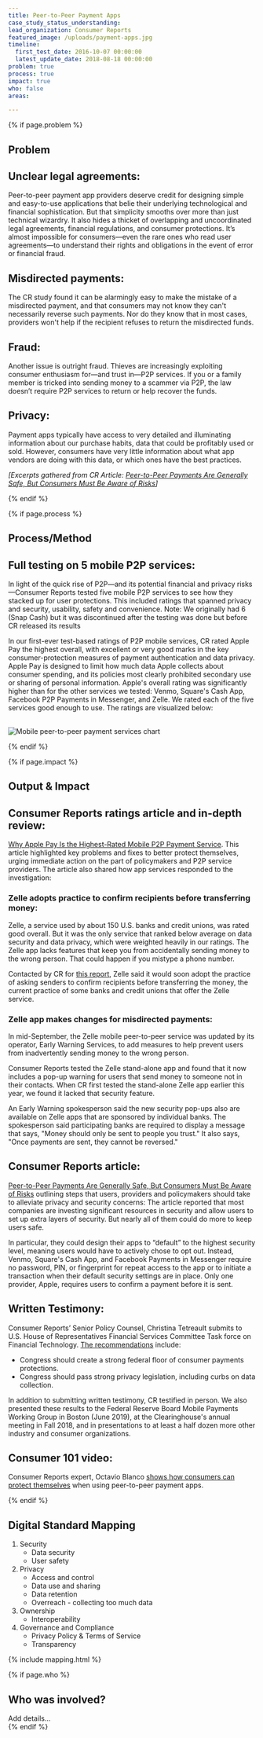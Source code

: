 ```yaml
---
title: Peer-to-Peer Payment Apps
case_study_status_understanding:
lead_organization: Consumer Reports
featured_image: /uploads/payment-apps.jpg
timeline:
  first_test_date: 2016-10-07 00:00:00
  latest_update_date: 2018-08-18 00:00:00
problem: true
process: true
impact: true
who: false
areas:

---
```



{% if page.problem %}
<section>
  <div class="container">
    <div class="row">
      <div class="col-12 col-lg-4 text-lg-right ">
        <div class="sticky-top">
          <h2 class="editable h1">Problem</h2>
          <div class="editable"></div>
        </div>
      </div>
      <div class="col-12 col-lg-8 ">
        <div class="editable mt-3">
              <h2>Unclear legal agreements:</h2><p>Peer-to-peer payment app providers
    deserve credit for designing simple and easy-to-use applications that belie
    their underlying technological and financial sophistication. But that
    simplicity smooths over more than just technical wizardry. It also hides a
    thicket of overlapping and uncoordinated legal agreements, financial
    regulations, and consumer protections. It&rsquo;s almost impossible for
    consumers&mdash;even the rare ones who read user agreements&mdash;to
    understand their rights and obligations in the event of error or financial
    fraud.</p><h2>Misdirected payments:</h2><p>The CR study found it can be
    alarmingly easy to make the mistake of a misdirected payment, and that
    consumers may not know they can't necessarily reverse such payments. Nor do
    they know that in most cases, providers won't help if the recipient refuses
    to return the misdirected funds.</p><h2>Fraud:</h2><p>Another issue is
    outright fraud. Thieves are increasingly exploiting consumer enthusiasm
    for&mdash;and trust in&mdash;P2P services. If you or a family member is
    tricked into sending money to a scammer via P2P, the law doesn&rsquo;t
    require P2P services to return or help recover the
    funds.</p><h2>Privacy:</h2><p>Payment apps typically have access to very
    detailed and illuminating information about our purchase habits, data that
    could be profitably used or sold. However, consumers have very little
    information about what app vendors are doing with this data, or which ones
    have the best practices.</p><p><em>[Excerpts gathered from CR Article: <a
    target="_blank" rel="noopener"
    href="https://www.consumerreports.org/digital-payments/peer-to-peer-payments-are-generally-safe-but-consumers-must-be-aware-of-risks/">Peer-to-Peer
    Payments Are Generally Safe, But Consumers Must Be Aware of
    Risks</a>]</em></p>
        </div>
      </div>
    </div>
  </div>
</section>
{% endif %}

{% if page.process %}
<section class="bg-grey">
  <div class="container">
    <div class="row">
      <div class="col-12 col-lg-4 text-lg-right">
        <div class="sticky-top">
          <h2 class="editable h1">Process/Method</h2>
          <div class="editable"></div>
        </div>
      </div>
      <div class="col-12 col-lg-8">
        <div class="editable mt-3">
              <h2>Full testing on 5 mobile P2P services:</h2><p>In light of the quick rise
    of P2P&mdash;and its potential financial and privacy risks&mdash;Consumer
    Reports tested five mobile P2P services to see how they stacked up for user
    protections. This included ratings that spanned privacy and security,
    usability, safety and convenience. Note: We originally had 6 (Snap Cash) but
    it was discontinued after the testing was done but before CR released its
    results</p><p>In our first-ever test-based ratings of P2P mobile services,
    CR rated Apple Pay the highest overall, with excellent or very good marks in
    the key consumer-protection measures of payment authentication and data
    privacy. Apple Pay is designed to limit how much data Apple collects about
    consumer spending, and its policies most clearly prohibited secondary use or
    sharing of personal information. Apple's overall rating was significantly
    higher than for the other services we tested: Venmo, Square's Cash App,
    Facebook P2P Payments in Messenger, and Zelle. We rated each of the five
    services good enough to use. The ratings are visualized below:&nbsp;<br
    />&nbsp;</p>
    <p><img src="/uploads/mapping-05-inline.png" alt="Mobile peer-to-peer payment services chart"/></p>
        </div>
      </div>
    </div>
  </div>
</section>
{% endif %}

{% if page.impact %}
<section>
  <div class="container">
    <div class="row">
      <div class="col-12 col-lg-4 text-lg-right">
        <div class="sticky-top">
          <h2 class="editable h1">Output & Impact</h2>
          <div class="editable"></div>
        </div>
      </div>
      <div class="col-12 col-lg-8">
        <div class="editable mt-3">
              <h2>Consumer Reports ratings article and in-depth review:</h2><p><a
    target="_blank" rel="noopener"
    href="https://www.consumerreports.org/digital-payments/mobile-p2p-payment-services-review/">Why
    Apple Pay Is the Highest-Rated Mobile P2P Payment Service</a>. This article
    highlighted key problems and fixes to better protect themselves, urging
    immediate action on the part of policymakers and P2P service providers. The
    article also shared how app services responded to the
    investigation:&nbsp;</p><h3>Zelle adopts practice to confirm recipients
    before transferring money:</h3><p>Zelle, a service used by about 150 U.S.
    banks and credit unions, was rated good overall. But it was the only service
    that ranked below average on data security and data privacy, which were
    weighted heavily in our ratings. The Zelle app lacks features that keep you
    from accidentally sending money to the wrong person. That could happen if
    you mistype a phone number.&nbsp;</p><p>Contacted by CR for <a
    target="_blank" rel="noopener"
    href="https://www.consumerreports.org/digital-payments/mobile-p2p-payment-services-review/">this
    report</a>, Zelle said it would soon adopt the practice of asking senders to
    confirm recipients before transferring the money, the current practice of
    some banks and credit unions that offer the Zelle service.</p><h3>Zelle app
    makes changes for misdirected payments:</h3><p>In mid-September, the Zelle
    mobile peer-to-peer service was updated by its operator, Early Warning
    Services, to add measures to help prevent users from inadvertently sending
    money to the wrong person.</p><p>Consumer Reports tested the Zelle
    stand-alone app and found that it now includes a pop-up warning for users
    that send money to someone not in their contacts. When CR first tested the
    stand-alone Zelle app earlier this year, we found it lacked that security
    feature.&nbsp;</p><p>An Early Warning spokesperson said the new security
    pop-ups also are available on Zelle apps that are sponsored by individual
    banks. The spokesperson said participating banks are required to display a
    message that says, "Money should only be sent to people you trust." It also
    says, "Once payments are sent, they cannot be reversed."</p><h2>Consumer
    Reports article:</h2><p><a target="_blank" rel="noopener"
    href="https://www.consumerreports.org/digital-payments/peer-to-peer-payments-are-generally-safe-but-consumers-must-be-aware-of-risks/">Peer-to-Peer
    Payments Are Generally Safe, But Consumers Must Be Aware of Risks</a>
    outlining steps that users, providers and policymakers should take to
    alleviate privacy and security concerns: The article reported that most
    companies are investing significant resources in security and allow users to
    set up extra layers of security. But nearly all of them could do more to
    keep users safe.</p><p>In particular, they could design their apps to
    &ldquo;default&rdquo; to the highest security level, meaning users would
    have to actively chose to opt out. Instead, Venmo, Square's Cash App, and
    Facebook Payments in Messenger require no password, PIN, or fingerprint for
    repeat access to the app or to initiate a transaction when their default
    security settings are in place. Only one provider, Apple, requires users to
    confirm a payment before it is sent.</p><h2>Written
    Testimony:</h2><p>Consumer Reports&rsquo; Senior Policy Counsel, Christina
    Tetreault submits to U.S. House of Representatives Financial Services
    Committee Task force on Financial Technology. <a target="_blank"
    rel="noopener"
    href="https://docs.house.gov/meetings/BA/BA00/20200130/110420/HHRG-116-BA00-Wstate-TetreaultC-20200130-U1.pdf">The
    recommendations</a> include:&nbsp;</p><ul><li>Congress should create a
    strong federal floor of consumer payments protections.</li><li>Congress
    should pass strong privacy legislation, including curbs on data
    collection.</li></ul><p>In addition to submitting written testimony, CR
    testified in person. We also presented these results to the Federal Reserve
    Board Mobile Payments Working Group in Boston (June 2019), at the
    Clearinghouse's annual meeting in Fall 2018, and in presentations to at
    least a half dozen more other industry and consumer
    organizations.</p><h2>Consumer 101 video:</h2><p>Consumer Reports expert,
    Octavio Blanco <a target="_blank" rel="noopener"
    href="https://www.consumerreports.org/video/view/money/news/5850989568001/peer-to-peer-payment-apps/">shows
    how consumers can protect themselves</a> when using peer-to-peer payment
    apps.&nbsp;</p>
        </div>
      </div>
    </div>
  </div>
</section>
{% endif %}


<section id="mapping" class="bg-grey">
  <div class="container">
    <div class="row">
      <div class="col-12 col-lg-4 text-lg-right">
        <div class="sticky-top">
          <h2 class="editable h1">Digital Standard Mapping</h2>
          <div class="editable"></div>
        </div>
      </div>
      <div class="col-12 col-lg-8">
        <div class="editable mt-3">
            <ol><li>Security<ul><li>Data security</li><li>User
    safety</li></ul></li><li>Privacy<ul><li>Access and control</li><li>Data use
    and sharing</li><li>Data retention</li><li>Overreach - collecting too much
    data</li></ul></li><li>Ownership<ul><li>Interoperability&nbsp;</li></ul></li><li>Governance
    and Compliance<ul><li>Privacy Policy &amp; Terms of
    Service</li><li>Transparency</li></ul></li></ol>
        </div>
      </div>
    </div>
    {% include mapping.html %}
  </div>
</section>


{% if page.who %}
  <section>
    <div class="container">
      <div class="row">
        <div class="col-12 col-lg-4 text-lg-right">
          <h2 class="editable h1">Who was involved?</h2>
          <div class="editable"></div>
        </div>
        <div class="col-12 col-lg-8">
          <div class="editable mt-3">
            Add details...
          </div>
        </div>
      </div>
    </div>
  </section>
{% endif %}